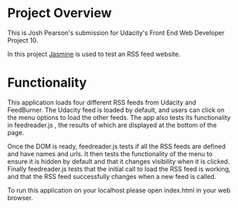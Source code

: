 # Project Overview

This is Josh Pearson's submission for Udacity's Front End Web Developer Project 10.

In this project [Jasmine](http://jasmine.github.io/) is used to test an RSS feed website.



# Functionality

This application loads four different RSS feeds from Udacity and FeedBurner. The Udacity feed is loaded by default, and users can click on the menu options to load the other feeds. The app also tests its functionality in feedreader.js , the results of which are displayed at the bottom of the page.

Once the DOM is ready, feedreader.js tests if all the RSS feeds are defined and have names and urls. It then tests the functionality of the menu to ensure it is hidden by default and that it changes visibility when it is clicked. Finally feedreader.js tests that the initial call to load the RSS feed is working, and that the RSS feed successfully changes when a new feed is called.

To run this application on your localhost please open index.html in your web browser.

